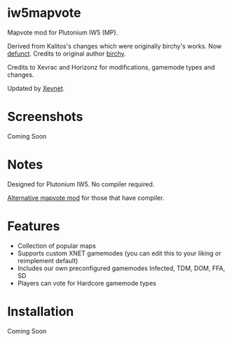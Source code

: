 # iw5mapvote
Mapvote mod for Plutonium IW5 (MP).

Derived from Kalitos's changes which were originally birchy's works. Now [defunct](https://github.com/callanb/iw5-mapvote). Credits to original author [birchy](https://forum.plutonium.pw/user/birchy).

Credits to Xevrac and Horizonz for modifications, gamemode types and changes.

Updated by [Xevnet](https://xevnet.au).

# Screenshots 

Coming Soon

# Notes

Designed for Plutonium IW5. No compiler required.

[Alternative mapvote mod](https://github.com/DoktorSAS/PlutoniumIW5Mapvote) for those that have compiler.

# Features

* Collection of popular maps
* Supports custom XNET gamemodes (you can edit this to your liking or reimplement default)
* Includes our own preconfigured gamemodes Infected, TDM, DOM, FFA, SD
* Players can vote for Hardcore gamemode types

# Installation

Coming Soon
